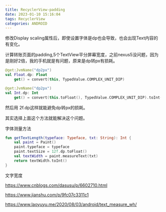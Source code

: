```yaml
---
title: RecyclerView-padding
date: 2023-01-10 15:16:04
tags: RecyclerView
categories: ANDROID
---
```




修改Display scaling属性后，即使设置字体是dp也会导致，也会出现Text内容的有变化。

计算转账页面的padding,5个TextView平分屏幕宽度，之前nexus5没问题，因为是刚好2倍，我的手机就是有问题，原来是dp转px有损耗。



```kotlin
@get:JvmName("dp2px")
val Float.dp: Float
    get() = convert(this, TypedValue.COMPLEX_UNIT_DIP)

@get:JvmName("dp2px")
val Int.dp: Int
    get() = convert(this.toFloat(), TypedValue.COMPLEX_UNIT_DIP).toInt()
```



然后用 2f.dp这样就能避免dp转px的损耗。



其实选择上面这个方法就能解决这个问题。



字体测量方法



```kotlin
fun getTextLength(typeface: Typeface, txt: String): Int {
    val paint = Paint()
    paint.typeface = typeface
    paint.textSize = 12f.dp.toFloat()
    val textWidth = paint.measureText(txt)
    return textWidth.toInt()
}
```



文字宽度

https://www.cnblogs.com/dasusu/p/6602710.html

https://www.jianshu.com/p/9fc07c3311c1

https://www.laoyuyu.me/2020/08/03/android/text_measure_wh/

